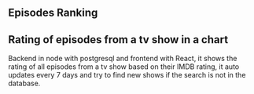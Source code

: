 
## Episodes Ranking

## Rating of episodes from a tv show in a chart

Backend in node with postgresql and frontend with React, it shows the rating of all episodes from a tv show based on their IMDB rating, it auto updates every 7 days and try to find new shows if the search is not in the database.

